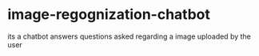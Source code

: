 # image-regognization-chatbot
its a chatbot answers questions asked regarding  a image uploaded by the user
